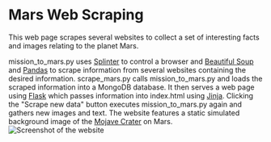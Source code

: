 # Mars Web Scraping

This web page scrapes several websites to collect a set of interesting facts and images relating to the planet Mars.

mission_to_mars.py uses [Splinter](https://splinter.readthedocs.io/en/latest/ "Splinter information") to control a browser and [Beautiful Soup](https://www.crummy.com/software/BeautifulSoup/ "Beautiful Soup information") and [Pandas](https://pandas.pydata.org/pandas-docs/version/0.23.4/generated/pandas.read_html.html "Pandas.read_html documentation") to scrape information from several websites containing the desired information.
scrape_mars.py calls mission_to_mars.py and loads the scraped information into a MongoDB database. It then serves a web page using [Flask](https://palletsprojects.com/p/flask/ "Flask information") which passes information into index.html using [Jinja](https://palletsprojects.com/p/jinja/ "Jinja information"). Clicking the "Scrape new data" button executes mission_to_mars.py again and gathers new images and text. 
The website features a static simulated background image of the [Mojave Crater](https://www.jpl.nasa.gov/spaceimages/details.php?id=PIA17447 "Source") on Mars.
![Screenshot of the website](screenshot.jpg)
